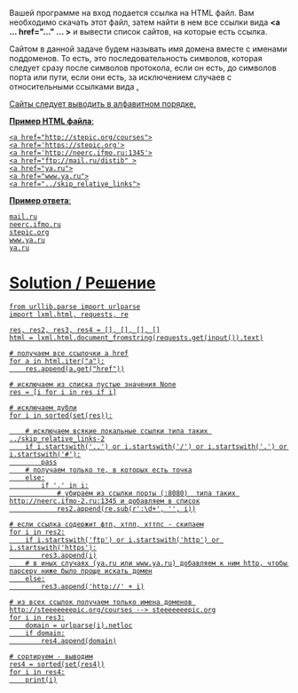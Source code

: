 Вашей программе на вход подается ссылка на HTML файл.
Вам необходимо скачать этот файл, затем найти в нем все ссылки вида **<a ... href="..." ... >** и вывести список сайтов, на которые есть ссылка.

Сайтом в данной задаче будем называть имя домена вместе с именами поддоменов. То есть, это последовательность символов, которая следует сразу после символов протокола, если он есть, до символов порта или пути, если они есть, за исключением случаев с относительными ссылками вида **<a href="../some_path/index.html">﻿**.

Сайты следует выводить в алфавитном порядке.

**Пример HTML файла**:

```
<a href="http://stepic.org/courses">
<a href='https://stepic.org'>
<a href='http://neerc.ifmo.ru:1345'>
<a href="ftp://mail.ru/distib" >
<a href="ya.ru">
<a href="www.ya.ru">
<a href="../skip_relative_links">
```

**Пример ответа**:

```
mail.ru
neerc.ifmo.ru
stepic.org
www.ya.ru
ya.ru
```

# Solution / Решение

```
from urllib.parse import urlparse
import lxml.html, requests, re

res, res2, res3, res4 = [], [], [], []
html = lxml.html.document_fromstring(requests.get(input()).text)

# получаем все ссылочки a href
for a in html.iter("a"):
    res.append(a.get("href"))

# исключаем из списка пустые значения None
res = [i for i in res if i]

# исключаем дубли
for i in sorted(set(res)):

    # исключаем всякие локальные ссылки типа таких ../skip_relative_links-2
    if i.startswith('..') or i.startswith('/') or i.startswith('.') or i.startswith('#'):
        pass
    # получаем только те, в которых есть точка
    else:
        if '.' in i:
            # убираем из ссылки порты (:8080)  типа таких http://neerc.ifmo-2.ru:1345 и добавляем в список
            res2.append(re.sub(r':\d+', '', i))

# если ссылка содержит фтп, хтпп, хттпс - скипаем
for i in res2:
    if i.startswith('ftp') or i.startswith('http') or i.startswith('https'):
        res3.append(i)
    # в иных случаях (ya.ru или www.ya.ru) добавляем к ним http, чтобы парсеру ниже было проще искать домен
    else:
        res3.append('http://' + i)

# из всех ссылок получаем только имена доменов http://steeeeeeepic.org/courses --> steeeeeeepic.org
for i in res3:
    domain = urlparse(i).netloc
    if domain:
        res4.append(domain)

# сортируем - выводим
res4 = sorted(set(res4))
for i in res4:
    print(i)
```